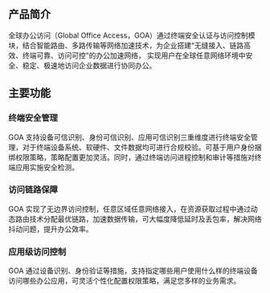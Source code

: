 ## 产品简介
全球办公访问（Global Office  Access，GOA）通过终端安全认证与访问控制模块，结合智能路由、多路传输等网络加速技术，为企业搭建“无缝接入、链路高效、终端可靠、访问可控”的办公加速网络， 实现用户在全球任意网络环境中安全、稳定、极速地访问企业数据进行协同办公。

## 主要功能
### 终端安全管理
GOA 支持设备可信识别、身份可信识别、应用可信识别三重维度进行终端安全管理，对于终端设备系统、软硬件、文件数据均可进行合规校验。可基于用户身份捆绑权限策略，策略配置更加灵活。同时，通过终端访问进程控制和审计等措施对终端应用实施安全检测。

### 访问链路保障
GOA 实现了无边界访问控制，任意区域任意网络接入，在资源获取过程中通过动态路由技术分配最优链路，加速数据传输，可大幅度降低延时及丢包率，解决网络抖动问题，提升办公效率。

### 应用级访问控制
GOA 通过设备识别、身份验证等措施，支持指定哪些用户使用什么样的终端设备访问哪些办公应用，可灵活个性化配置权限策略，满足您多样的业务需求。
